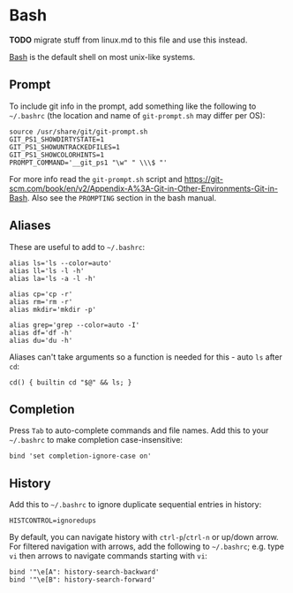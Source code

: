 # Bash
**TODO** migrate stuff from linux.md to this file and use this instead.

[Bash][] is the default shell on most unix-like systems.

## Prompt
To include git info in the prompt, add something like the following to
`~/.bashrc` (the location and name of `git-prompt.sh` may differ per OS):

    source /usr/share/git/git-prompt.sh
    GIT_PS1_SHOWDIRTYSTATE=1
    GIT_PS1_SHOWUNTRACKEDFILES=1
    GIT_PS1_SHOWCOLORHINTS=1
    PROMPT_COMMAND='__git_ps1 "\w" " \\\$ "'

For more info read the `git-prompt.sh` script and <https://git-scm.com/book/en/v2/Appendix-A%3A-Git-in-Other-Environments-Git-in-Bash>.
Also see the `PROMPTING` section in the bash manual.

## Aliases
These are useful to add to `~/.bashrc`:

    alias ls='ls --color=auto'
    alias ll='ls -l -h'
    alias la='ls -a -l -h'

    alias cp='cp -r'
    alias rm='rm -r'
    alias mkdir='mkdir -p'

    alias grep='grep --color=auto -I'
    alias df='df -h'
    alias du='du -h'

Aliases can't take arguments so a function is needed for this -
auto `ls` after `cd`:

    cd() { builtin cd "$@" && ls; }

## Completion
Press `Tab` to auto-complete commands and file names.
Add this to your `~/.bashrc` to make completion case-insensitive:

    bind 'set completion-ignore-case on'

## History
Add this to `~/.bashrc` to ignore duplicate sequential entries in history:

    HISTCONTROL=ignoredups

By default, you can navigate history with `ctrl-p`/`ctrl-n` or up/down arrow.
For filtered navigation with arrows, add the following to `~/.bashrc`;
e.g. type `vi` then arrows to navigate commands starting with `vi`:

    bind '"\e[A": history-search-backward'
    bind '"\e[B": history-search-forward'

[Bash]: https://en.wikipedia.org/wiki/Bash_(Unix_shell)
